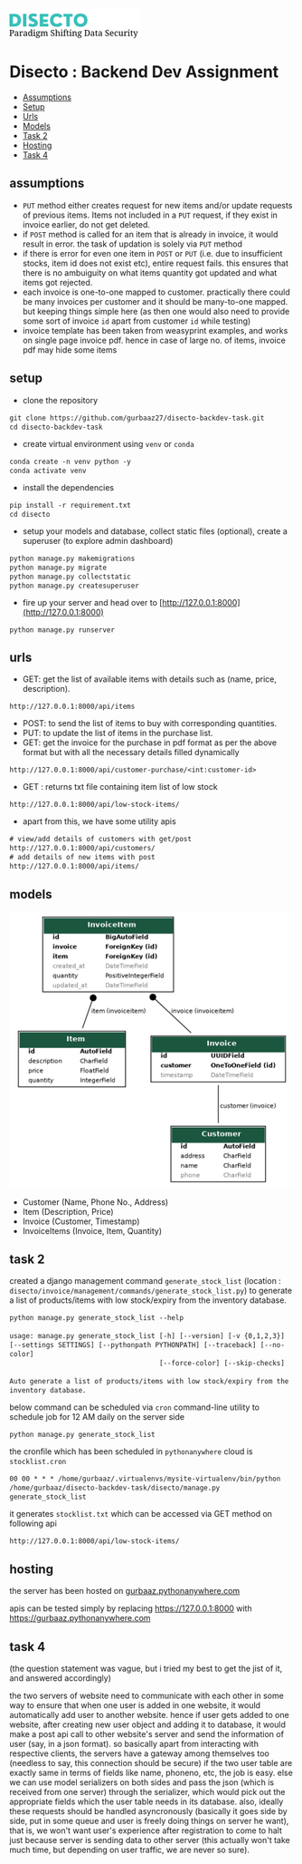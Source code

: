 ![](assets/logo.png)

# Disecto : Backend Dev Assignment

- [Assumptions](#assumptions)
- [Setup](#setup)
- [Urls](#urls)
- [Models](#models)
- [Task 2](#task-2)
- [Hosting](#hosting)
- [Task 4](#task-4)


## assumptions

- `PUT` method either creates request for new items and/or update requests of previous items. Items not included in a `PUT` request, if they exist in invoice earlier, do not get deleted. 
- if `POST` method is called for an item that is already in invoice, it would result in error. the task of updation is solely via `PUT` method 
- if there is error for even one item in `POST` or `PUT` (i.e. due to insufficient stocks, item id does not exist etc), entire request fails. this ensures that there is no ambuiguity on what items quantity got updated and what items got rejected.
- each invoice is one-to-one mapped to customer. practically there could be many invoices per customer and it should be many-to-one mapped. but keeping things simple here (as then one would also need to provide some sort of invoice `id` apart from customer `id` while testing) 
- invoice template has been taken from weasyprint examples, and works on single page invoice pdf. hence in case of large no. of items, invoice pdf may hide some items


## setup

- clone the repository

```
git clone https://github.com/gurbaaz27/disecto-backdev-task.git
cd disecto-backdev-task
```

- create virtual environment using `venv` or `conda`

```
conda create -n venv python -y
conda activate venv
```

- install the dependencies

```
pip install -r requirement.txt
cd disecto
```

- setup your models and database, collect static files (optional), create a superuser (to explore admin dashboard)

```
python manage.py makemigrations
python manage.py migrate
python manage.py collectstatic
python manage.py createsuperuser
```

- fire up your server and head over to [http://127.0.0.1:8000](http://127.0.0.1:8000)

```
python manage.py runserver
```

## urls

- GET: get the list of available items with details such as (name, price, description).
```
http://127.0.0.1:8000/api/items
```

- POST: to send the list of items to buy with corresponding quantities.
- PUT: to update the list of items in the purchase list.
- GET: get the invoice for the purchase in pdf format as per the above format but with all the necessary details filled dynamically

```
http://127.0.0.1:8000/api/customer-purchase/<int:customer-id>
```

- GET : returns txt file containing item list of low stock
```
http://127.0.0.1:8000/api/low-stock-items/
```

- apart from this, we have some utility apis

```
# view/add details of customers with get/post
http://127.0.0.1:8000/api/customers/ 
# add details of new items with post
http://127.0.0.1:8000/api/items/
```


## models

![](assets/models.png)

- Customer (Name, Phone No., Address)
- Item (Description, Price)
- Invoice (Customer, Timestamp)
- InvoiceItems (Invoice, Item, Quantity)


## task 2

created a django management command `generate_stock_list` (location : `disecto/invoice/management/commands/generate_stock_list.py`) to generate a list of products/items with low stock/expiry from the inventory database.

```
python manage.py generate_stock_list --help

usage: manage.py generate_stock_list [-h] [--version] [-v {0,1,2,3}] [--settings SETTINGS] [--pythonpath PYTHONPATH] [--traceback] [--no-color]
                                     [--force-color] [--skip-checks]

Auto generate a list of products/items with low stock/expiry from the inventory database.
```

below command can be scheduled via `cron` command-line utility to schedule job for 12 AM daily on the server side

```
python manage.py generate_stock_list
```

the cronfile which has been scheduled in `pythonanywhere` cloud is `stocklist.cron`

```
00 00 * * * /home/gurbaaz/.virtualenvs/mysite-virtualenv/bin/python /home/gurbaaz/disecto-backdev-task/disecto/manage.py generate_stock_list
```

it generates `stocklist.txt` which can be accessed via GET method on following api

```
http://127.0.0.1:8000/api/low-stock-items/
```

## hosting

the server has been hosted on [gurbaaz.pythonanywhere.com](https://gurbaaz.pythonanywhere.com)

apis can be tested simply by replacing <https://127.0.0.1:8000> with <https://gurbaaz.pythonanywhere.com>

## task 4

(the question statement was vague, but i tried my best to get the jist of it, and answered accordingly)

the two servers of website need to communicate with each other in some way to ensure that when one user is added in one website, it would automatically add user to another website. hence if user gets added to one website, after creating new user object and adding it to database, it would make a post api call to other website's server and send the information of user (say, in a json format). so basically apart from interacting with respective clients, the servers have a gateway among themselves too (needless to say, this connection should be secure) if the two user table are exactly same in terms of fields like name, phoneno, etc, the job is easy. else we can use model serializers on both sides and pass the json (which is received from one server) through the serializer, which would pick out the appropriate fields which the user table needs in its database. also, ideally these requests should be handled asyncronously (basically it goes side by side, put in some queue and user is freely doing things on server he want), that is, we won't want user's experience after registration to come to halt just because server is sending data to other server (this actually won't take much time, but depending on user traffic, we are never so sure).  